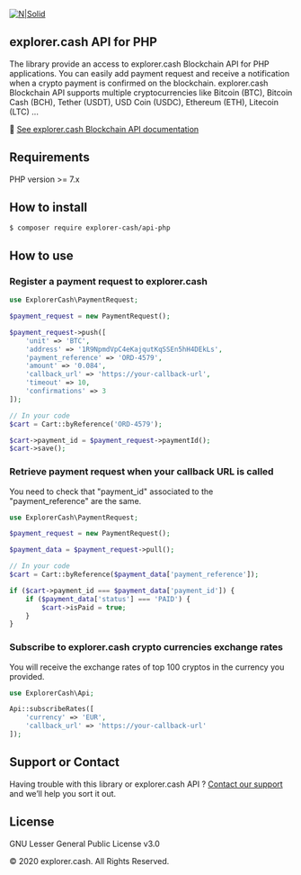 [![N|Solid](https://www.explorer.cash/logo-dark.png)](https://www.explorer.cash/)

## explorer.cash API for PHP

The library provide an access to explorer.cash Blockchain API for PHP applications.
You can easily add payment request and receive a notification when a crypto payment is confirmed on the blockchain.
explorer.cash Blockchain API supports multiple cryptocurrencies like Bitcoin (BTC), Bitcoin Cash (BCH), Tether (USDT), USD Coin (USDC), Ethereum (ETH), Litecoin (LTC) ...

:green_book: [See explorer.cash Blockchain API documentation](https://www.explorer.cash/en/blockchain-api-documentation.html)

## Requirements

PHP version >= 7.x

## How to install

```
$ composer require explorer-cash/api-php
```

## How to use

### Register a payment request to explorer.cash

```php
use ExplorerCash\PaymentRequest;

$payment_request = new PaymentRequest();

$payment_request->push([
    'unit' => 'BTC',
    'address' => '1R9NpmdVpC4eKajqutKqSSEn5hH4DEkLs',
    'payment_reference' => 'ORD-4579',
    'amount' => '0.084',
    'callback_url' => 'https://your-callback-url',
    'timeout' => 10,
    'confirmations' => 3
]);

// In your code
$cart = Cart::byReference('ORD-4579');

$cart->payment_id = $payment_request->paymentId();
$cart->save();
```

### Retrieve payment request when your callback URL is called

You need to check that "payment_id" associated to the "payment_reference" are the same.

```php
use ExplorerCash\PaymentRequest;

$payment_request = new PaymentRequest();

$payment_data = $payment_request->pull();

// In your code
$cart = Cart::byReference($payment_data['payment_reference']);

if ($cart->payment_id === $payment_data['payment_id']) {
    if ($payment_data['status'] === 'PAID') {
        $cart->isPaid = true;
    }
}
```

### Subscribe to explorer.cash crypto currencies exchange rates

You will receive the exchange rates of top 100 cryptos in the currency you provided.

```php
use ExplorerCash\Api;

Api::subscribeRates([
    'currency' => 'EUR',
    'callback_url' => 'https://your-callback-url'
]);
```

## Support or Contact

Having trouble with this library or explorer.cash API ? [Contact our support](https://www.explorer.cash/en/contact-us) and we’ll help you sort it out.


## License

GNU Lesser General Public License v3.0

© 2020 explorer.cash. All Rights Reserved.


